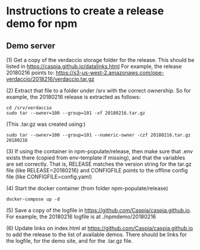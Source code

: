# Instructions to create a release demo for npm

## Demo server

(1) Get a copy of the verdaccio storage folder for the release. This should be listed in https://caspia.github.io/datalinks.html For example, the release 20180216 points to: https://s3-us-west-2.amazonaws.com/ope-verdaccio/2018216/verdaccio.tar.gz

(2) Extract that file to a folder under /srv with the correct ownership. So for example, the 20180216 release is extracted as follows:
```
cd /srv/verdaccio
sudo tar --owner=100 --group=101 -xf 20180216.tar.gz
```

(This .tar.gz was created using:)
```
sudo tar --owner=100 --group=101 --numeric-owner -czf 20180216.tar.gz 20180216
```

(3) If using the container in npm-populate/release, then make sure
that .env exists there (copied from env-template if missing), and
that the variables are set correctly. That is, RELEASE matches the
version string for the tar.gz file (like RELEASE=20180216) and CONFIGFILE points to the offline config file (like CONFIGFILE=config.yaml)

(4) Start the docker container (from folder npm-populate/release)
```
docker-compose up -d
```

(5) Save a copy of the logfile in https://github.com/Caspia/caspia.github.io. For example, the 20180216 logfile is at ./npmdemo/20180216

(6) Update links on index.html at https://github.com/Caspia/caspia.github.io to add the release to the list of available demos. There should be links for the logfile, for the demo site, and for the .tar.gz file.
